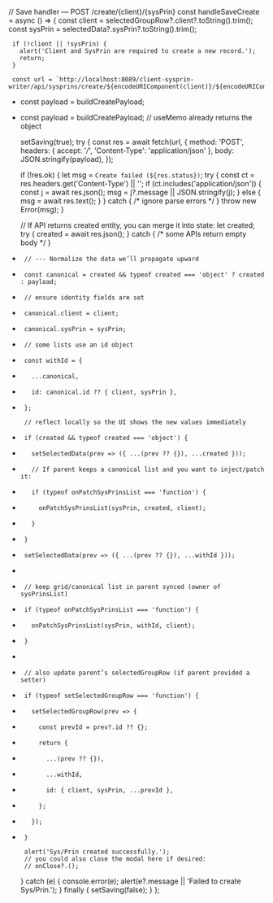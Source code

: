    // Save handler — POST /create/{client}/{sysPrin}
   const handleSaveCreate = async () => {
     const client = selectedGroupRow?.client?.toString().trim();
     const sysPrin = selectedData?.sysPrin?.toString().trim();

     if (!client || !sysPrin) {
       alert('Client and SysPrin are required to create a new record.');
       return;
     }

     const url = `http://localhost:8089/client-sysprin-writer/api/sysprins/create/${encodeURIComponent(client)}/${encodeURIComponent(sysPrin)}`;
-    const payload = buildCreatePayload;
+    const payload = buildCreatePayload; // useMemo already returns the object

     setSaving(true);
     try {
       const res = await fetch(url, {
         method: 'POST',
         headers: { accept: '*/*', 'Content-Type': 'application/json' },
         body: JSON.stringify(payload),
       });

       if (!res.ok) {
         let msg = `Create failed (${res.status})`;
         try {
           const ct = res.headers.get('Content-Type') || '';
           if (ct.includes('application/json')) {
             const j = await res.json();
             msg = j?.message || JSON.stringify(j);
           } else {
             msg = await res.text();
           }
         } catch { /* ignore parse errors */ }
         throw new Error(msg);
       }

       // If API returns created entity, you can merge it into state:
       let created;
       try { created = await res.json(); } catch { /* some APIs return empty body */ }

+      // --- Normalize the data we’ll propagate upward
+      const canonical = created && typeof created === 'object' ? created : payload;
+      // ensure identity fields are set
+      canonical.client = client;
+      canonical.sysPrin = sysPrin;
+      // some lists use an id object
+      const withId = {
+        ...canonical,
+        id: canonical.id ?? { client, sysPrin },
+      };

       // reflect locally so the UI shows the new values immediately
-      if (created && typeof created === 'object') {
-        setSelectedData(prev => ({ ...(prev ?? {}), ...created }));
-        // If parent keeps a canonical list and you want to inject/patch it:
-        if (typeof onPatchSysPrinsList === 'function') {
-          onPatchSysPrinsList(sysPrin, created, client);
-        }
-      }
+      setSelectedData(prev => ({ ...(prev ?? {}), ...withId }));
+
+      // keep grid/canonical list in parent synced (owner of sysPrinsList)
+      if (typeof onPatchSysPrinsList === 'function') {
+        onPatchSysPrinsList(sysPrin, withId, client);
+      }
+
+      // also update parent’s selectedGroupRow (if parent provided a setter)
+      if (typeof setSelectedGroupRow === 'function') {
+        setSelectedGroupRow(prev => {
+          const prevId = prev?.id ?? {};
+          return {
+            ...(prev ?? {}),
+            ...withId,
+            id: { client, sysPrin, ...prevId },
+          };
+        });
+      }

       alert('Sys/Prin created successfully.');
       // you could also close the modal here if desired:
       // onClose?.();
     } catch (e) {
       console.error(e);
       alert(e?.message || 'Failed to create Sys/Prin.');
     } finally {
       setSaving(false);
     }
   };
